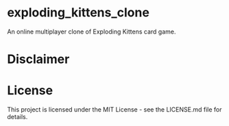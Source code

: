 # exploding_kittens_clone
An online multiplayer clone of Exploding Kittens card game.

# Disclaimer

# License
This project is licensed under the MIT License - see the LICENSE.md file for details.
